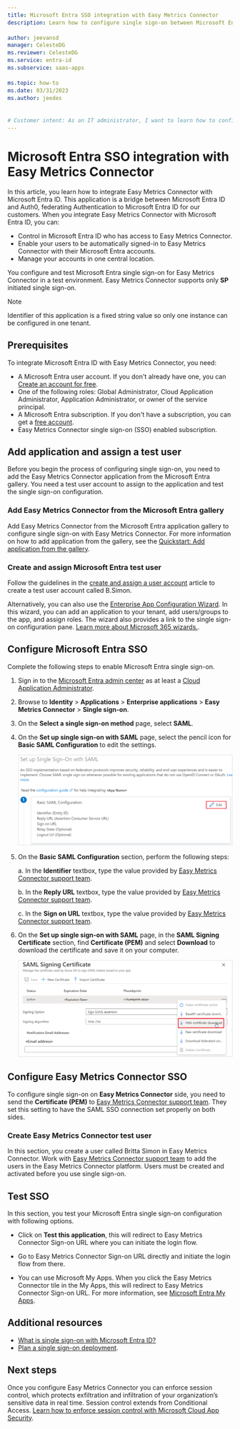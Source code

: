 ```yaml
---
title: Microsoft Entra SSO integration with Easy Metrics Connector
description: Learn how to configure single sign-on between Microsoft Entra ID and Easy Metrics Connector.

author: jeevansd
manager: CelesteDG
ms.reviewer: CelesteDG
ms.service: entra-id
ms.subservice: saas-apps

ms.topic: how-to
ms.date: 03/31/2023
ms.author: jeedes


# Customer intent: As an IT administrator, I want to learn how to configure single sign-on between Microsoft Entra ID and Easy Metrics Connector so that I can control who has access to Easy Metrics Connector, enable automatic sign-in with Microsoft Entra accounts, and manage my accounts in one central location.
---
```


# Microsoft Entra SSO integration with Easy Metrics Connector

In this article, you learn how to integrate Easy Metrics Connector with Microsoft Entra ID. This application is a bridge between Microsoft Entra ID and Auth0, federating Authentication to Microsoft Entra ID for our customers. When you integrate Easy Metrics Connector with Microsoft Entra ID, you can:

* Control in Microsoft Entra ID who has access to Easy Metrics Connector.
* Enable your users to be automatically signed-in to Easy Metrics Connector with their Microsoft Entra accounts.
* Manage your accounts in one central location.

You configure and test Microsoft Entra single sign-on for Easy Metrics Connector in a test environment. Easy Metrics Connector supports only **SP** initiated single sign-on.

> [!NOTE]
> Identifier of this application is a fixed string value so only one instance can be configured in one tenant.

## Prerequisites

To integrate Microsoft Entra ID with Easy Metrics Connector, you need:

* A Microsoft Entra user account. If you don't already have one, you can [Create an account for free](https://azure.microsoft.com/free/?WT.mc_id=A261C142F).
* One of the following roles: Global Administrator, Cloud Application Administrator, Application Administrator, or owner of the service principal.
* A Microsoft Entra subscription. If you don't have a subscription, you can get a [free account](https://azure.microsoft.com/free/).
* Easy Metrics Connector single sign-on (SSO) enabled subscription.

## Add application and assign a test user

Before you begin the process of configuring single sign-on, you need to add the Easy Metrics Connector application from the Microsoft Entra gallery. You need a test user account to assign to the application and test the single sign-on configuration.

<a name='add-easy-metrics-connector-from-the-azure-ad-gallery'></a>

### Add Easy Metrics Connector from the Microsoft Entra gallery

Add Easy Metrics Connector from the Microsoft Entra application gallery to configure single sign-on with Easy Metrics Connector. For more information on how to add application from the gallery, see the [Quickstart: Add application from the gallery](~/identity/enterprise-apps/add-application-portal.md).

<a name='create-and-assign-azure-ad-test-user'></a>

### Create and assign Microsoft Entra test user

Follow the guidelines in the [create and assign a user account](~/identity/enterprise-apps/add-application-portal-assign-users.md) article to create a test user account called B.Simon.

Alternatively, you can also use the [Enterprise App Configuration Wizard](https://portal.office.com/AdminPortal/home?Q=Docs#/azureadappintegration). In this wizard, you can add an application to your tenant, add users/groups to the app, and assign roles. The wizard also provides a link to the single sign-on configuration pane. [Learn more about Microsoft 365 wizards.](/microsoft-365/admin/misc/azure-ad-setup-guides). 

<a name='configure-azure-ad-sso'></a>

## Configure Microsoft Entra SSO

Complete the following steps to enable Microsoft Entra single sign-on.

1. Sign in to the [Microsoft Entra admin center](https://entra.microsoft.com) as at least a [Cloud Application Administrator](~/identity/role-based-access-control/permissions-reference.md#cloud-application-administrator).
1. Browse to **Identity** > **Applications** > **Enterprise applications** > **Easy Metrics Connector** > **Single sign-on**.
1. On the **Select a single sign-on method** page, select **SAML**.
1. On the **Set up single sign-on with SAML** page, select the pencil icon for **Basic SAML Configuration** to edit the settings.

   ![Screenshot shows how to edit Basic SAML Configuration.](common/edit-urls.png "Basic Configuration")

1. On the **Basic SAML Configuration** section, perform the following steps:

	a. In the **Identifier** textbox, type the value provided by [Easy Metrics Connector support team](mailto:support@easymetrics.com).

	b. In the **Reply URL** textbox, type the value provided by [Easy Metrics Connector support team](mailto:support@easymetrics.com).

	c. In the **Sign on URL** textbox, type the value provided by [Easy Metrics Connector support team](mailto:support@easymetrics.com).

1. On the **Set up single sign-on with SAML** page, in the **SAML Signing Certificate** section,  find **Certificate (PEM)** and select **Download** to download the certificate and save it on your computer.

	![Screenshot shows the Certificate download link.](common/certificate-base64-download.png "Certificate")

## Configure Easy Metrics Connector SSO

To configure single sign-on on **Easy Metrics Connector** side, you need to send the **Certificate (PEM)** to [Easy Metrics Connector support team](mailto:support@easymetrics.com). They set this setting to have the SAML SSO connection set properly on both sides.

### Create Easy Metrics Connector test user

In this section, you create a user called Britta Simon in Easy Metrics Connector. Work with [Easy Metrics Connector support team](mailto:support@easymetrics.com) to add the users in the Easy Metrics Connector platform. Users must be created and activated before you use single sign-on.

## Test SSO 

In this section, you test your Microsoft Entra single sign-on configuration with following options. 

* Click on **Test this application**, this will redirect to Easy Metrics Connector Sign-on URL where you can initiate the login flow. 

* Go to Easy Metrics Connector Sign-on URL directly and initiate the login flow from there.

* You can use Microsoft My Apps. When you click the Easy Metrics Connector tile in the My Apps, this will redirect to Easy Metrics Connector Sign-on URL. For more information, see [Microsoft Entra My Apps](/azure/active-directory/manage-apps/end-user-experiences#azure-ad-my-apps).

## Additional resources

* [What is single sign-on with Microsoft Entra ID?](~/identity/enterprise-apps/what-is-single-sign-on.md)
* [Plan a single sign-on deployment](~/identity/enterprise-apps/plan-sso-deployment.md).

## Next steps

Once you configure Easy Metrics Connector you can enforce session control, which protects exfiltration and infiltration of your organization’s sensitive data in real time. Session control extends from Conditional Access. [Learn how to enforce session control with Microsoft Cloud App Security](/cloud-app-security/proxy-deployment-aad).
